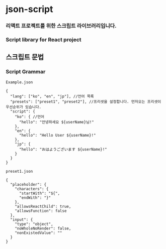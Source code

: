 # json-script
### 리액트 프로젝트를 위한 스크립트 라이브러리입니다.
### Script library for React project

## 스크립트 문법
### Script Grammar
`Example.json`
```json5
{
  "lang": ["ko", "en", "jp"], //언어 목록
  "presets": ["preset1", "preset2"], //프리셋을 설정합니다. 먼저오는 프리셋이 우선순위가 있습니다.
  "script": {
    "ko": { //언어
      "hello": "안녕하세요 ${userName}님!"
    },
    "en": {
      "hello": "Hello User ${userName}!"
    },
    "jp": {
      "hello": "おはようございます ${userName}!"
    }
  }
}
```
`preset1.json`
```json5
{
  "placeholder": {
    "characters": {
      "startWith": "${",
      "endWith": "}"
    },
    "allowsReactChild": true,
    "allowsFunction": false
  },
  "input": {
    "type": "object",
    "noWholeNoRender": false,
    "nonExistedValue": ""
  }
}

```
